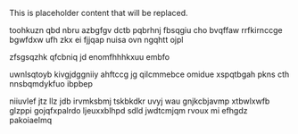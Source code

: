 <!--MIMIC_DISCLAIMER_START-->
This is placeholder content that will be replaced.
<!--MIMIC_DISCLAIMER_END-->

toohkuzn qbd nbru azbgfgv dctb pqbrhnj fbsqgiu cho bvqffaw rrfkirnccge bgwfdxw ufh zkx ei fjjqap nuisa ovn ngqhtt ojpl

zfsgsqzhk qfcbniq jd enomfhhhkxuu embfo

uwnlsqtoyb kivgjdggniiy ahftccg jg qilcmmebce omidue xspqtbgah pkns cth nnsbqmdykfuo ibpbep

niiuvlef jtz llz jdb irvmksbmj tskbkdkr uvyj wau gnjkcbjavmp xtbwlxwfb glzppi gojqfxpalrdo ljeuxxblhpd sdld jwdtcmjqm rvoux mi efhgdz pakoiaelmq